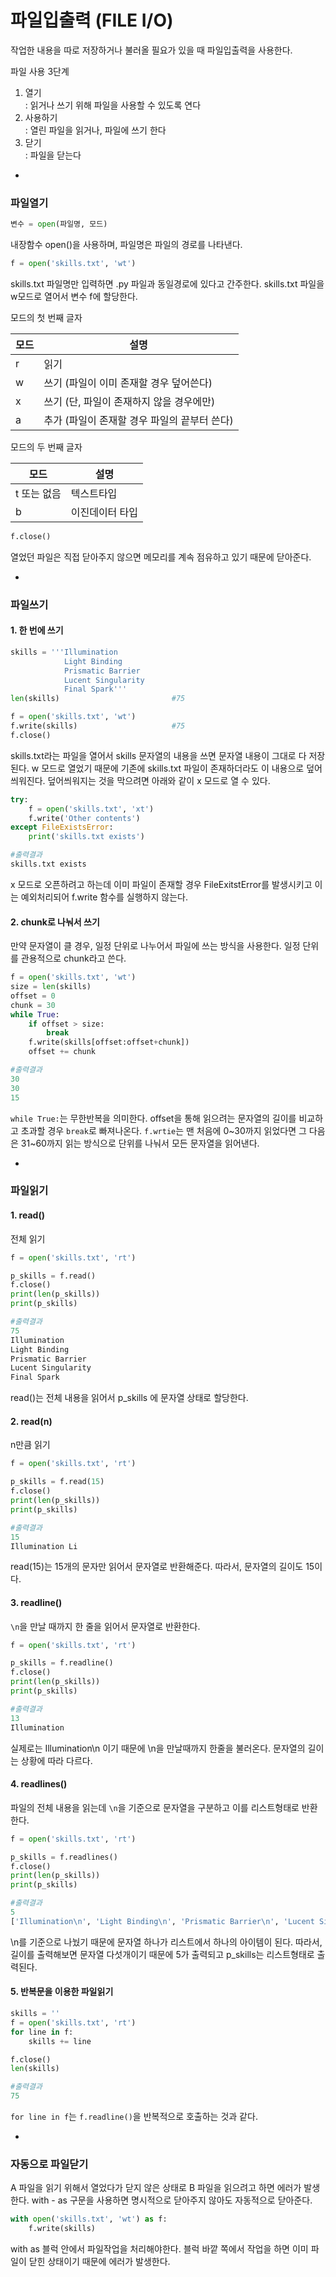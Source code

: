 # 파일입출력 (FILE I/O)

작업한 내용을 따로 저장하거나 불러올 필요가 있을 때 파일입출력을 사용한다. 

파일 사용 3단계

1. 열기  
: 읽거나 쓰기 위해 파일을 사용할 수 있도록 연다
2. 사용하기  
: 열린 파일을 읽거나, 파일에 쓰기 한다
3. 닫기  
: 파일을 닫는다

-

### 파일열기

```python
변수 = open(파일명, 모드)
```

내장함수 open()을 사용하며, 파일명은 파일의 경로를 나타낸다.

```python
f = open('skills.txt', 'wt')
```
skills.txt 파일명만 입력하면 .py 파일과 동일경로에 있다고 간주한다. skills.txt 파일을 w모드로 열어서 변수 f에 할당한다.  

모드의 첫 번째 글자

모드	|설명
---|---
r	|읽기
w	|쓰기 (파일이 이미 존재할 경우 덮어쓴다)
x	|쓰기 (단, 파일이 존재하지 않을 경우에만)
a	|추가 (파일이 존재할 경우 파일의 끝부터 쓴다)

모드의 두 번째 글자

모드	|설명
---|---
t 또는 없음 |	텍스트타입
b	|이진데이터 타입

```python
f.close()
```
열었던 파일은 직접 닫아주지 않으면 메모리를 계속 점유하고 있기 때문에 닫아준다.  

-

### 파일쓰기

#### 1. 한 번에 쓰기
```python
skills = '''Illumination
			Light Binding
			Prismatic Barrier
			Lucent Singularity
			Final Spark'''
len(skills)							#75

f = open('skills.txt', 'wt')
f.write(skills)						#75
f.close()
```
skills.txt라는 파일을 열어서 skills 문자열의 내용을 쓰면 문자열 내용이 그대로 다 저장된다. w 모드로 열었기 때문에 기존에 skills.txt 파일이 존재하더라도 이 내용으로 덮어씌워진다.  덮어씌워지는 것을 막으려면 아래와 같이 x 모드로 열 수 있다.  

```python
try:
	f = open('skills.txt', 'xt')
	f.write('Other contents')
except FileExistsError:
	print('skills.txt exists')

#출력결과
skills.txt exists
```
x 모드로 오픈하려고 하는데 이미 파일이 존재할 경우 FileExitstError를 발생시키고 이는 예외처리되어 f.write 함수를 실행하지 않는다.  

#### 2. chunk로 나눠서 쓰기

만약 문자열이 클 경우, 일정 단위로 나누어서 파일에 쓰는 방식을 사용한다. 일정 단위를 관용적으로 chunk라고 쓴다.  

```python
f = open('skills.txt', 'wt')
size = len(skills)
offset = 0
chunk = 30
while True:
	if offset > size:
		break
    f.write(skills[offset:offset+chunk])
	offset += chunk

#출력결과
30
30
15
```
`while True:`는 무한반복을 의미한다. offset을 통해 읽으려는 문자열의 길이를 비교하고 초과할 경우 `break`로 빠져나온다. `f.wrtie`는 맨 처음에 0~30까지 읽었다면 그 다음은 31~60까지 읽는 방식으로 단위를 나눠서 모든 문자열을 읽어낸다.  

-

### 파일읽기

#### 1. read() 
전체 읽기

```python
f = open('skills.txt', 'rt')

p_skills = f.read()
f.close()
print(len(p_skills))
print(p_skills)

#출력결과
75
Illumination
Light Binding
Prismatic Barrier
Lucent Singularity
Final Spark
```
read()는 전체 내용을 읽어서 p_skills 에 문자열 상태로 할당한다.  

#### 2. read(n)
n만큼 읽기

```python
f = open('skills.txt', 'rt')

p_skills = f.read(15)
f.close()
print(len(p_skills))
print(p_skills)

#출력결과
15
Illumination Li
```
read(15)는 15개의 문자만 읽어서 문자열로 반환해준다. 따라서, 문자열의 길이도 15이다.  

#### 3. readline()
`\n`을 만날 때까지 한 줄을 읽어서 문자열로 반환한다.  

```python
f = open('skills.txt', 'rt')

p_skills = f.readline()
f.close()
print(len(p_skills))
print(p_skills)

#출력결과
13
Illumination
```
실제로는 Illumination\n 이기 때문에 \n을 만날때까지 한줄을 불러온다. 문자열의 길이는 상황에 따라 다르다.  

#### 4. readlines()
파일의 전체 내용을 읽는데 `\n`을 기준으로 문자열을 구분하고 이를 리스트형태로 반환한다.  

```python
f = open('skills.txt', 'rt')

p_skills = f.readlines()
f.close()
print(len(p_skills))
print(p_skills)

#출력결과
5
['Illumination\n', 'Light Binding\n', 'Prismatic Barrier\n', 'Lucent Singularity\n', 'Final Spark']
```
\n를 기준으로 나눴기 때문에 문자열 하나가 리스트에서 하나의 아이템이 된다. 따라서, 길이를 출력해보면 문자열 다섯개이기 때문에 5가 출력되고 p_skills는 리스트형태로 출력된다. 

#### 5. 반복문을 이용한 파일읽기

```python
skills = ''
f = open('skills.txt', 'rt')
for line in f:
	skills += line

f.close()
len(skills)

#출력결과
75
```
`for line in f`는 `f.readline()`을 반복적으로 호출하는 것과 같다.  

-

### 자동으로 파일닫기 

A 파일을 읽기 위해서 열었다가 닫지 않은 상태로 B 파일을 읽으려고 하면 에러가 발생한다. with - as 구문을 사용하면 명시적으로 닫아주지 않아도 자동적으로 닫아준다.  

```python
with open('skills.txt', 'wt') as f:
	f.write(skills)
```
with as 블럭 안에서 파일작업을 처리해야한다. 블럭 바깥 쪽에서 작업을 하면 이미 파일이 닫힌 상태이기 때문에 에러가 발생한다.  

